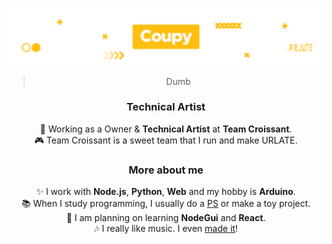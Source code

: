 ![header](https://github.com/HyeokjinKang/HyeokjinKang/blob/master/images/github_profile.png)
<div align="center" style="text-align: center;">
<blockquote>Dumb</blockquote>
<h3>Technical Artist</h3>
🥐 Working as a Owner & <strong>Technical Artist</strong> at <strong>Team Croissant</strong>.<br>
🎮 Team Croissant is a sweet team that I run and make URLATE.
<h3>More about me</h3>
  ✨ I work with <strong>Node.js</strong>, <strong>Python</strong>, <strong>Web</strong> and my hobby is <strong>Arduino</strong>.<br>
📚 When I study programming, I usually do a <a href="https://github.com/HyeokjinKang/Nodejs-BOJ">PS</a> or make a toy project.<br>
📝 I am planning on learning <strong>NodeGui</strong> and <strong>React</strong>.<br>
🎶 I really like music. I even <a href="https://github.com/HyeokjinKang/Music">made it</a>!
</div>
